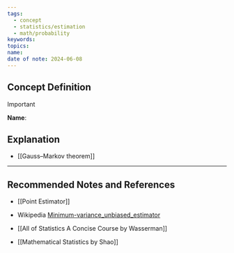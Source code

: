 ```yaml
---
tags:
  - concept
  - statistics/estimation
  - math/probability
keywords: 
topics: 
name: 
date of note: 2024-06-08
---
```


## Concept Definition

>[!important]
>**Name**: 



## Explanation



- [[Gauss–Markov theorem]]


-----------
##  Recommended Notes and References



- [[Point Estimator]]
- Wikipedia [Minimum-variance_unbiased_estimator](https://en.wikipedia.org/wiki/Minimum-variance_unbiased_estimator)


- [[All of Statistics A Concise Course by Wasserman]]
- [[Mathematical Statistics by Shao]]